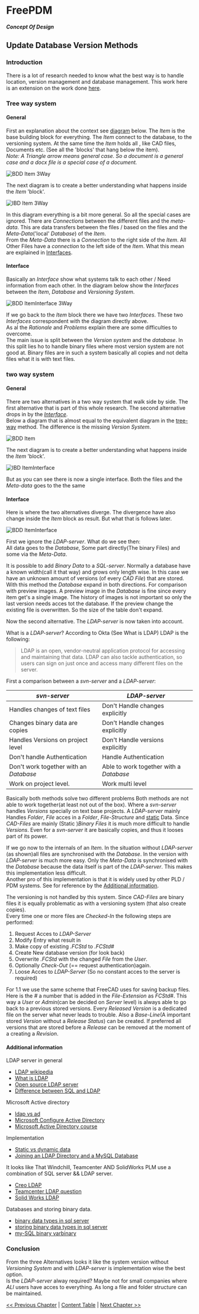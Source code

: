 # FreePDM
***Concept Of Design***

## Update Database Version Methods

### Introduction

There is a lot of research needed to know what the best way is to handle location, version management and database management.
This work here is an extension on the work done [here](FreePDM_03-2-SVNProjectStructure.md).


### Tree way system

#### General

First an explanation about the context see [diagram](BDD-Item-3Way) below.
The _Item_ is the base building block for everything.
The _Item_ connect to the database, to the versioning system.
At the same time the _Item_ holds all , like CAD files, Documents etc.
(See all the 'blocks' that hang below the item).  
_Note: A  Triangle arrow means general case.
So a document is a general case and a docx file is a special case of a document._

![BDD Item 3Way](FreePDM_CoD-Figures/BDD_Item-3Way.png)

The next diagram is to create a better understanding what happens inside the _Item_ 'block'.

![IBD Item 3Way](FreePDM_CoD-Figures/IBD_Item-3Way.png)

In this diagram everything is a bit more general.
So all the special cases are ignored.
There are _Connections_ between the different files and the _meta-data_.
This are data transfers between the files / based on the files and the _Meta-Data_('local' _Database_) of the _Item_.  
From the _Meta-Data_ there is a _Connection_ to the right side of the _Item_.
All Other Files have a _connection_ to the left side of the _Item_.
What this mean are explained in [Interfaces](#interface).

#### Interface

Basically an _Interface_ show what systems talk to each other / Need information from each other.
In the diagram below show the _Interfaces_ between the _Item_, _Database_ and _Versioning System_.

![BDD ItemInterface 3Way](FreePDM_CoD-Figures/BDD_ItemInterface-3Way.png)

If we go back to the _Item_ block there we have two _Interfaces_. These two _Interfaces_ correspondent with the diagram directly above.  
As al the _Rationale_ and _Problems_ explain there are some difficulties to overcome.  
The main issue is split between the _Version system_ and the _database_. 
In this split lies ho to handle binary files where most version system are not good at.
Binary files are in such a system basically all copies and not delta files what it is with text files.

### two way system

#### General

There are two alternatives in a two way system that walk side by side.
The first alternative that is part of this whole research.
The second alternative drops in by the [_Interface_](#Interface).  
Below a diagram that is almost equal to the equivalent diagram in the [tree-way](#Tree-way-system) method.
The difference is the missing _Version System_.

![BDD Item](FreePDM_CoD-Figures/BDD_Item.png)

The next diagram is to create a better understanding what happens inside the _Item_ 'block'.

![IBD ItemInterface](FreePDM_CoD-Figures/IBD_ItemInterface.png)

But as you can see there is now a single interface.
Both the files and the _Meta-data_ goes to the the same 

#### Interface

Here is where the two alternatives diverge.
The divergence have also change inside the _Item_ block as result.
But what that is follows later.

![BDD ItemInterface](FreePDM_CoD-Figures/BDD_ItemInterface.png)

First we ignore the _LDAP-server_.
What do we see then:  
All data goes to the _Database_, Some part directly(The binary Files) and some via the _Meta-Data_.

It is possible to add _Binary_ _Data_ to a _SQL-server_. Normally a database have a known width(call it that way) and grows only length wise.
In this case we have an unknown amount of versions (of every _CAD_ _File_) that are stored.
With this method the _Database_ expand in both directions.
For comparison with preview images.
A preview image in the _Database_ is fine since every item get's a single image.
The history of images is not important so only the last version needs acces tot the database. 
If the preview change the existing file is overwritten.
So the size of the table don't expand.

Now the second alternative.
The _LDAP-server_ is now taken into account.

What is a _LDAP-server_?
According to Okta (See What is LDAP) LDAP is the following:

> LDAP is an open, vendor-neutral application protocol for accessing and maintaining that data. 
> LDAP can also tackle authentication, so users can sign on just once and access many different files on the server.

First a comparison between a _svn-server_ and a _LDAP-server_:

_svn-server_                | _LDAP-server_
----------------------------|-----------------------------------
Handles changes of text files  | Don't Handle changes explicitly
Changes binary data are copies | Don't Handle changes explicitly
Handles Versions on project level | Don't Handle versions explicitly
Don't handle Authentication | Handle Authentication
Don't work together with an _Database_ | Able to work together with a _Database_
Work on project level.      | Work multi level

Basically both methods solve two different problems
Both methods are not able to work together(at least not out of the box).
Where a _svn-server_ handles _Versions_ specially on text base projects.
A _LDAP-server_ mainly Handles _Folder_, _File_ acces in a _Folder_, _File-Structure_ and [static](https://backboneplm.com/tech-packs-static-data-vs-dynamic-data/) Data.
Since _CAD-Files_ are mainly (Static )_Binary Files_ it is much more difficult to handle _Versions_.
Even for a _svn-server_ it are basically copies, and thus it looses part of its power.

If we go now to the internals of an _Item_.
In the situation without _LDAP-server_ (as shown)all files are synchronised with the _Database_. 
In the version with _LDAP-server_ is much more easy. Only the _Meta-Data_ is synchronised with the _Database_ because the data itself is part of the _LDAP-server_.
This makes this implementation less difficult.  
Another pro of this implementation is that it is widely used by other PLD / PDM systems.
See for reference by the [Additional information](#additional-information).

The versioning is not handled by this system.
Since _CAD-Files_ are binary files it is equally problematic as with a versioning system (that also create copies).  
Every time one or more files are _Checked-In_ the following steps are performed:

1. Request Acces to _LDAP-Server_
2. Modify Entry what result in
  1. Make copy of existing _<filename>.FCStd_ to _<filename>.FCStd#_
  2. Create New database version (for look back)
  3. Overwrite _<filename>.FCStd_ with the changed _File_ from the _User_.
3. Optionally _Check-Out_ (== request authentication)again.
4. Loose Acces to _LDAP-Server_ (So no constant acces to the server is required)

For 1.1 we use the same scheme that FreeCAD uses for saving backup files.
Here is the _#_ a number that is added in the _File-Extension_ as _FCStd#_.
This way a _User_ or _Admin_(can be decided on _Server_ level) is always able to go back to a previous stored versions.
Every _Released_ _Version_ is a dedicated file on the server what never leads to trouble.
Also a _Base-Line_(A important stored _Version_ without a _Release Status_) can be created.
If preferred all versions that are stored before a _Release_ can be removed at the moment of a creating a _Revision_.

#### Additional information

LDAP server in general

- [LDAP wikipedia](https://en.wikipedia.org/wiki/Lightweight_Directory_Access_Protocol)
- [What is LDAP](https://www.okta.com/identity-101/what-is-ldap/)
- [Open source LDAP server](https://opensource.com/business/14/5/four-open-source-alternatives-LDAP)
- [Difference between SQL and LDAP](https://stackoverflow.com/questions/5075394/difference-between-sql-and-ldap#5075461)

Microsoft Active directory

- [ldap vs ad](https://www.okta.com/identity-101/ldap-vs-active-directory/)
- [Microsoft Configure Active Directory](https://docs.microsoft.com/en-us/sql/linux/sql-server-linux-ad-auth-adutil-tutorial?view=sql-server-ver16)
- [Microsoft Active Directory course](https://docs.microsoft.com/en-us/learn/paths/active-directory-domain-services/) 

Implementation

- [Static vs dynamic data](https://backboneplm.com/tech-packs-static-data-vs-dynamic-data/)
- [Joining an LDAP Directory and a MySQL Database](https://docs.oracle.com/cd/E19424-01/820-4809/sample-virtual-config1/index.html)

It looks like That Windchill, Teamcenter AND SolidWorks PLM use a combination of SQL server && LDAP server.

- [Creo LDAP](https://community.ptc.com/t5/Windchill/what-is-the-purpose-of-Method-server-Server-Manager-and-LDAP/td-p/211635
)
- [Teamcenter LDAP question](https://community.sw.siemens.com/s/question/0D54O000061xshJSAQ/teamcenter-sso-setup-unknown-ldap-exception)
- [Solid Works LDAP](https://help.solidworks.com/2022/english/enterprisepdm/archiveserver/c_Login_Settings.htm)

Databases and storing binary data.

- [binary data types in sql server](https://www.thoughtco.com/binary-data-types-in-sql-server-1019807)
- [storing binary data types in sql server](https://codingsight.com/storing-binary-data-types-in-sql-server/)
- [my-SQL binary varbinary](https://dev.mysql.com/doc/refman/8.0/en/binary-varbinary.html)

### Conclusion

From the three Alternatives looks it like the system version without _Versioning System_ and with _LDAP-server_ is implementation wise the best option.  
Is the _LDAP-server_ alway required?
Maybe not for small companies where _ALl_ users have acces to everything. As long a file and folder structure can be maintained.

[<< Previous Chapter](FreePDM_03-2-SVNProjectStructure.md) | [Content Table](README.md) | [Next Chapter >>](FreePDM_04-Requirements.md)
